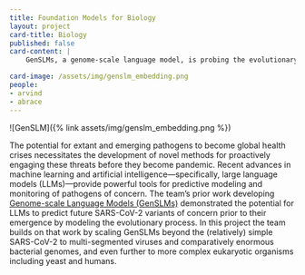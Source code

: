 ```yaml
---
title: Foundation Models for Biology
layout: project
card-title: Biology
published: false
card-content: |
    GenSLMs, a genome-scale language model, is probing the evolutionary dynamics of SARS-CoV-2

card-image: /assets/img/genslm_embedding.png
people:
- arvind
- abrace
---
```


![GenSLM]({% link assets/img/genslm_embedding.png %})

The potential for extant and emerging pathogens to become global health crises necessitates the development of novel methods for proactively engaging these threats before they become pandemic. Recent advances in machine learning and artificial intelligence—specifically, large language models (LLMs)—provide powerful tools for predictive modeling and monitoring of pathogens of concern. The team’s prior work developing [Genome-scale Language Models (GenSLMs)](https://www.biorxiv.org/content/10.1101/2022.10.10.511571v2) demonstrated the potential for LLMs to predict future SARS-CoV-2 variants of concern prior to their emergence by modeling the evolutionary process. In this project the team builds on that work by scaling GenSLMs beyond the (relatively) simple SARS-CoV-2 to multi-segmented viruses and comparatively enormous bacterial genomes, and even further to more complex eukaryotic organisms including yeast and humans.
